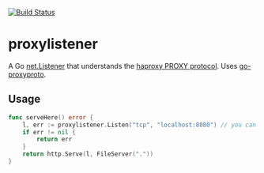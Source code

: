 [![Build Status](https://travis-ci.org/anisse/proxylistener.svg?branch=master)](https://travis-ci.org/anisse/proxylistener)
# proxylistener

A Go [net.Listener](https://golang.org/pkg/net/#Listener) that understands the [haproxy PROXY protocol](www.haproxy.org/download/1.8/doc/proxy-protocol.txt). Uses [go-proxyproto](https://github.com/pires/go-proxyproto).


## Usage
```go
func serveHere() error {
	l, err := proxylistener.Listen("tcp", "localhost:8080") // you can also use a unix socket if you wish
	if err != nil {
		return err
	}
	return http.Serve(l, FileServer("."))
}
```
